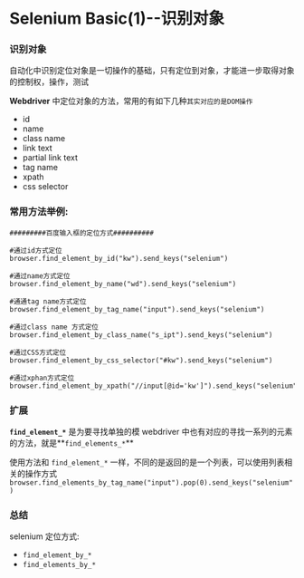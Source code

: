 <link rel="stylesheet" href="http://yandex.st/highlightjs/8.0/styles/default.min.css">
<script src="http://yandex.st/highlightjs/8.0/highlight.min.js"></script>
<script>hljs.tabReplace = ' ';hljs.initHighlightingOnLoad();</script>

Selenium Basic(1)--识别对象  
========

### 识别对象
自动化中识别定位对象是一切操作的基础，只有定位到对象，才能进一步取得对象的控制权，操作，测试

**Webdriver** 中定位对象的方法，常用的有如下几种`其实对应的是DOM操作`  

* id
* name
* class name
* link text
* partial link text
* tag name
* xpath
* css selector  


### 常用方法举例:

    #########百度输入框的定位方式##########

    #通过id方式定位
    browser.find_element_by_id("kw").send_keys("selenium")

    #通过name方式定位
    browser.find_element_by_name("wd").send_keys("selenium")

    #通通tag name方式定位
    browser.find_element_by_tag_name("input").send_keys("selenium")

    #通过class name 方式定位
    browser.find_element_by_class_name("s_ipt").send_keys("selenium")

    #通过CSS方式定位
    browser.find_element_by_css_selector("#kw").send_keys("selenium")

    #通过xphan方式定位
    browser.find_element_by_xpath("//input[@id='kw']").send_keys("selenium")
 
 
### 扩展
 
**`find_element_*`**  是为要寻找单独的模
webdriver 中也有对应的寻找一系列的元素的方法，就是**`find_elements_*`**  

使用方法和 `find_element_*` 一样，不同的是返回的是一个列表，可以使用列表相关的操作方式
`browser.find_elements_by_tag_name("input").pop(0).send_keys("selenium")`

### 总结
selenium 定位方式:  

* `find_element_by_*` 
* `find_elements_by_*`

 
